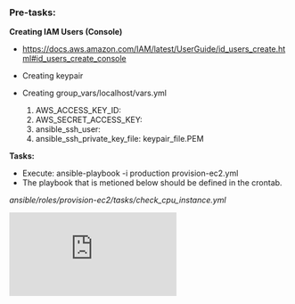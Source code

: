 ### Pre-tasks:
**Creating IAM Users (Console)**
- https://docs.aws.amazon.com/IAM/latest/UserGuide/id_users_create.html#id_users_create_console

- 	 Creating keypair
-  Creating group_vars/localhost/vars.yml
	1. AWS_ACCESS_KEY_ID:
	2. AWS_SECRET_ACCESS_KEY:
	3. ansible_ssh_user:
	4. ansible_ssh_private_key_file: keypair_file.PEM

**Tasks:**
- Execute: ansible-playbook -i production provision-ec2.yml
- 	The playbook that is metioned below should be defined in the crontab.

*ansible/roles/provision-ec2/tasks/check_cpu_instance.yml* 



[![ELB & Security Group](https://files.fm/thumb_show.php?i=vn2mdtxk&view "ELB & Security Group")](https://files.fm/thumb_show.php?i=vn2mdtxk&view "ELB & Security Group")
